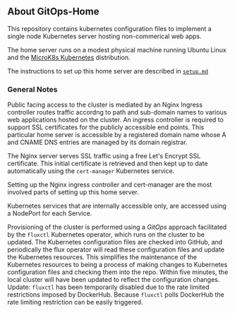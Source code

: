 ## About GitOps-Home

This repository contains kubernetes configuration files to implement a single node Kubernetes server hosting non-commerical web apps.

The home server runs on a modest physical machine running Ubuntu Linux and the [MicroK8s Kubernetes](https://microk8s.io/) distribution. 

The instructions to set up this home server are described in [`setup.md`](setup.md)

### General Notes

Public facing access to the cluster is mediated by an Nginx Ingress controller routes traffic accordng to path and sub-domain names to various web applications hosted on the cluster. An ingress controller is required to support SSL certificates for the publicly accessible end points. This particular home server is accessible by a registered domain name whose A and CNAME DNS entries are managed by its domain registrar.

The Nginx server serves SSL traffic using a free Let's Encrypt SSL certificate. This initial certificate is retrieved and then kept up to date automatically using the `cert-manager` Kubernetes service. 

Setting up the Nginx ingress controller and cert-manager are the most involved parts of setting up this home server.

Kubernetes services that are internally accessible only, are accessed using a NodePort for each Service.

Provisioning of the cluster is performed using a _GitOps_ approach facilitated by the `fluxctl` Kubernetes operator, which runs on the cluster to be updated. The Kubernetes configuration files are checked into GitHub, and periodically the flux operator will read these configuration files and update the Kubernetes resources. This simplifies the maintenance of the Kubernetes resources to being a process of making changes to Kubernetes configuration files and checking them into the repo. Within five minutes, the local cluster will have been updated to reflect the configuration changes. Update: `fluxctl` has been temporarily disabled due to the rate limited restrictions imposed by DockerHub. Because `fluxctl` polls DockerHub the rate limiting restriction can be easily triggered.
